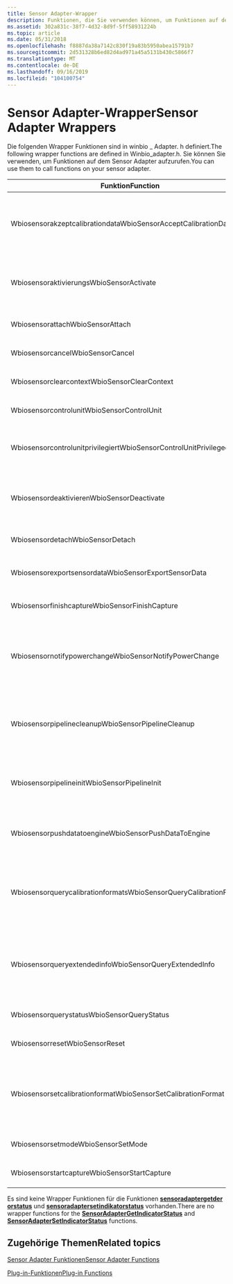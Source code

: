 ```yaml
---
title: Sensor Adapter-Wrapper
description: Funktionen, die Sie verwenden können, um Funktionen auf dem Sensor Adapter aufzurufen. Diese Funktionen sind in winbio \_ Adapter. h definiert.
ms.assetid: 302a831c-38f7-4d32-8d9f-5ff58931224b
ms.topic: article
ms.date: 05/31/2018
ms.openlocfilehash: f8887da38a7142c830f19a83b5950abea15791b7
ms.sourcegitcommit: 2d531328b6ed82d4ad971a45a5131b430c5866f7
ms.translationtype: MT
ms.contentlocale: de-DE
ms.lasthandoff: 09/16/2019
ms.locfileid: "104100754"
---
```

# <a name="sensor-adapter-wrappers"></a><span data-ttu-id="2364a-104">Sensor Adapter-Wrapper</span><span class="sxs-lookup"><span data-stu-id="2364a-104">Sensor Adapter Wrappers</span></span>

<span data-ttu-id="2364a-105">Die folgenden Wrapper Funktionen sind in winbio \_ Adapter. h definiert.</span><span class="sxs-lookup"><span data-stu-id="2364a-105">The following wrapper functions are defined in Winbio\_adapter.h.</span></span> <span data-ttu-id="2364a-106">Sie können Sie verwenden, um Funktionen auf dem Sensor Adapter aufzurufen.</span><span class="sxs-lookup"><span data-stu-id="2364a-106">You can use them to call functions on your sensor adapter.</span></span>



| <span data-ttu-id="2364a-107">Funktion</span><span class="sxs-lookup"><span data-stu-id="2364a-107">Function</span></span>                                     | <span data-ttu-id="2364a-108">BESCHREIBUNG</span><span class="sxs-lookup"><span data-stu-id="2364a-108">Description</span></span>                                                                                                                                                                               |
|----------------------------------------------|-------------------------------------------------------------------------------------------------------------------------------------------------------------------------------------------|
| <span data-ttu-id="2364a-109">Wbiosensorakzeptcalibrationdata</span><span class="sxs-lookup"><span data-stu-id="2364a-109">WbioSensorAcceptCalibrationData</span></span><br/>   | <span data-ttu-id="2364a-110">Ruft die [**sensoradapteraccept tcalibrationdata**](/windows/desktop/api/Winbio_adapter/nc-winbio_adapter-pibio_sensor_accept_calibration_data_fn) -Funktion auf.</span><span class="sxs-lookup"><span data-stu-id="2364a-110">Calls the [**SensorAdapterAcceptCalibrationData**](/windows/desktop/api/Winbio_adapter/nc-winbio_adapter-pibio_sensor_accept_calibration_data_fn) function.</span></span><br/> <span data-ttu-id="2364a-111">Diese Wrapper Funktion wird ab Windows 10 unterstützt.</span><span class="sxs-lookup"><span data-stu-id="2364a-111">This wrapper function is supported starting in Windows 10.</span></span><br/>     |
| <span data-ttu-id="2364a-112">Wbiosensoraktivierungs</span><span class="sxs-lookup"><span data-stu-id="2364a-112">WbioSensorActivate</span></span><br/>                | <span data-ttu-id="2364a-113">Ruft die [**sensoradapteraktivierungs**](/windows/desktop/api/Winbio_adapter/nc-winbio_adapter-pibio_sensor_activate_fn) -Funktion auf.</span><span class="sxs-lookup"><span data-stu-id="2364a-113">Calls the [**SensorAdapterActivate**](/windows/desktop/api/Winbio_adapter/nc-winbio_adapter-pibio_sensor_activate_fn) function.</span></span><br/> <span data-ttu-id="2364a-114">Diese Wrapper Funktion wird ab Windows 10 unterstützt.</span><span class="sxs-lookup"><span data-stu-id="2364a-114">This wrapper function is supported starting in Windows 10.</span></span><br/>                               |
| <span data-ttu-id="2364a-115">Wbiosensorattach</span><span class="sxs-lookup"><span data-stu-id="2364a-115">WbioSensorAttach</span></span><br/>                  | <span data-ttu-id="2364a-116">Ruft die [**sensoradapterattach**](/windows/desktop/api/Winbio_adapter/nc-winbio_adapter-pibio_sensor_attach_fn) -Funktion auf.</span><span class="sxs-lookup"><span data-stu-id="2364a-116">Calls the [**SensorAdapterAttach**](/windows/desktop/api/Winbio_adapter/nc-winbio_adapter-pibio_sensor_attach_fn) function.</span></span><br/>                                                                                                         |
| <span data-ttu-id="2364a-117">Wbiosensorcancel</span><span class="sxs-lookup"><span data-stu-id="2364a-117">WbioSensorCancel</span></span><br/>                  | <span data-ttu-id="2364a-118">Ruft die [**sensoradaptercancel**](/windows/desktop/api/Winbio_adapter/nc-winbio_adapter-pibio_sensor_cancel_fn) -Funktion auf.</span><span class="sxs-lookup"><span data-stu-id="2364a-118">Calls the [**SensorAdapterCancel**](/windows/desktop/api/Winbio_adapter/nc-winbio_adapter-pibio_sensor_cancel_fn) function.</span></span><br/>                                                                                                         |
| <span data-ttu-id="2364a-119">Wbiosensorclearcontext</span><span class="sxs-lookup"><span data-stu-id="2364a-119">WbioSensorClearContext</span></span><br/>            | <span data-ttu-id="2364a-120">Ruft die [**sensoradapterclearcontext**](/windows/desktop/api/Winbio_adapter/nc-winbio_adapter-pibio_sensor_clear_context_fn) -Funktion auf.</span><span class="sxs-lookup"><span data-stu-id="2364a-120">Calls the [**SensorAdapterClearContext**](/windows/desktop/api/Winbio_adapter/nc-winbio_adapter-pibio_sensor_clear_context_fn) function.</span></span><br/>                                                                                             |
| <span data-ttu-id="2364a-121">Wbiosensorcontrolunit</span><span class="sxs-lookup"><span data-stu-id="2364a-121">WbioSensorControlUnit</span></span><br/>             | <span data-ttu-id="2364a-122">Ruft die [**sensoradaptercontrolunit**](/windows/desktop/api/Winbio_adapter/nc-winbio_adapter-pibio_sensor_control_unit_fn) -Funktion auf.</span><span class="sxs-lookup"><span data-stu-id="2364a-122">Calls the [**SensorAdapterControlUnit**](/windows/desktop/api/Winbio_adapter/nc-winbio_adapter-pibio_sensor_control_unit_fn) function.</span></span><br/>                                                                                               |
| <span data-ttu-id="2364a-123">Wbiosensorcontrolunitprivilegiert</span><span class="sxs-lookup"><span data-stu-id="2364a-123">WbioSensorControlUnitPrivileged</span></span><br/>   | <span data-ttu-id="2364a-124">Ruft die [**sensoradaptercontrolunitprivilegierte**](/windows/desktop/api/Winbio_adapter/nc-winbio_adapter-pibio_sensor_control_unit_privileged_fn) -Funktion auf.</span><span class="sxs-lookup"><span data-stu-id="2364a-124">Calls the [**SensorAdapterControlUnitPrivileged**](/windows/desktop/api/Winbio_adapter/nc-winbio_adapter-pibio_sensor_control_unit_privileged_fn) function.</span></span><br/>                                                                           |
| <span data-ttu-id="2364a-125">Wbiosensordeaktivieren</span><span class="sxs-lookup"><span data-stu-id="2364a-125">WbioSensorDeactivate</span></span><br/>              | <span data-ttu-id="2364a-126">Ruft die [**sensoradapterdeaktiviert**](/windows/desktop/api/Winbio_adapter/nc-winbio_adapter-pibio_sensor_deactivate_fn) -Funktion auf.</span><span class="sxs-lookup"><span data-stu-id="2364a-126">Calls the [**SensorAdapterDeactivate**](/windows/desktop/api/Winbio_adapter/nc-winbio_adapter-pibio_sensor_deactivate_fn) function.</span></span><br/> <span data-ttu-id="2364a-127">Diese Wrapper Funktion wird ab Windows 10 unterstützt.</span><span class="sxs-lookup"><span data-stu-id="2364a-127">This wrapper function is supported starting in Windows 10.</span></span><br/>                           |
| <span data-ttu-id="2364a-128">Wbiosensordetach</span><span class="sxs-lookup"><span data-stu-id="2364a-128">WbioSensorDetach</span></span><br/>                  | <span data-ttu-id="2364a-129">Ruft die [**sensoradapterdetach**](/windows/desktop/api/Winbio_adapter/nc-winbio_adapter-pibio_sensor_detach_fn) -Funktion auf.</span><span class="sxs-lookup"><span data-stu-id="2364a-129">Calls the [**SensorAdapterDetach**](/windows/desktop/api/Winbio_adapter/nc-winbio_adapter-pibio_sensor_detach_fn) function.</span></span><br/>                                                                                                         |
| <span data-ttu-id="2364a-130">Wbiosensorexportsensordata</span><span class="sxs-lookup"><span data-stu-id="2364a-130">WbioSensorExportSensorData</span></span><br/>        | <span data-ttu-id="2364a-131">Ruft die [**sensoradapterexportsensordata**](/windows/desktop/api/Winbio_adapter/nc-winbio_adapter-pibio_sensor_export_sensor_data_fn) -Funktion auf.</span><span class="sxs-lookup"><span data-stu-id="2364a-131">Calls the [**SensorAdapterExportSensorData**](/windows/desktop/api/Winbio_adapter/nc-winbio_adapter-pibio_sensor_export_sensor_data_fn) function.</span></span><br/>                                                                                     |
| <span data-ttu-id="2364a-132">Wbiosensorfinishcapture</span><span class="sxs-lookup"><span data-stu-id="2364a-132">WbioSensorFinishCapture</span></span><br/>           | <span data-ttu-id="2364a-133">Ruft die [**sensoradapterfinishcapture**](/windows/desktop/api/Winbio_adapter/nc-winbio_adapter-pibio_sensor_finish_capture_fn) -Funktion auf.</span><span class="sxs-lookup"><span data-stu-id="2364a-133">Calls the [**SensorAdapterFinishCapture**](/windows/desktop/api/Winbio_adapter/nc-winbio_adapter-pibio_sensor_finish_capture_fn) function.</span></span><br/>                                                                                           |
| <span data-ttu-id="2364a-134">Wbiosensornotifypowerchange</span><span class="sxs-lookup"><span data-stu-id="2364a-134">WbioSensorNotifyPowerChange</span></span><br/>       | <span data-ttu-id="2364a-135">Ruft die [**sensoradapternotifypowerchange**](/windows/desktop/api/Winbio_adapter/nc-winbio_adapter-pibio_sensor_notify_power_change_fn) -Funktion auf.</span><span class="sxs-lookup"><span data-stu-id="2364a-135">Calls the [**SensorAdapterNotifyPowerChange**](/windows/desktop/api/Winbio_adapter/nc-winbio_adapter-pibio_sensor_notify_power_change_fn) function.</span></span><br/> <span data-ttu-id="2364a-136">Diese Wrapper Funktion wird ab Windows 8 unterstützt.</span><span class="sxs-lookup"><span data-stu-id="2364a-136">This wrapper function is supported starting in Windows 8.</span></span><br/>              |
| <span data-ttu-id="2364a-137">Wbiosensorpipelinecleanup</span><span class="sxs-lookup"><span data-stu-id="2364a-137">WbioSensorPipelineCleanup</span></span><br/>         | <span data-ttu-id="2364a-138">Ruft die [**sensoradapterpipelinecleanup**](/windows/desktop/api/Winbio_adapter/nc-winbio_adapter-pibio_sensor_pipeline_cleanup_fn) -Funktion auf.</span><span class="sxs-lookup"><span data-stu-id="2364a-138">Calls the [**SensorAdapterPipelineCleanup**](/windows/desktop/api/Winbio_adapter/nc-winbio_adapter-pibio_sensor_pipeline_cleanup_fn) function.</span></span><br/> <span data-ttu-id="2364a-139">Diese Wrapper Funktion wird ab Windows 10 unterstützt.</span><span class="sxs-lookup"><span data-stu-id="2364a-139">This wrapper function is supported starting in Windows 10.</span></span><br/>                 |
| <span data-ttu-id="2364a-140">Wbiosensorpipelineinit</span><span class="sxs-lookup"><span data-stu-id="2364a-140">WbioSensorPipelineInit</span></span><br/>            | <span data-ttu-id="2364a-141">Ruft die [**sensoradapterpipelineinit**](/windows/desktop/api/Winbio_adapter/nc-winbio_adapter-pibio_sensor_pipeline_init_fn) -Funktion auf.</span><span class="sxs-lookup"><span data-stu-id="2364a-141">Calls the [**SensorAdapterPipelineInit**](/windows/desktop/api/Winbio_adapter/nc-winbio_adapter-pibio_sensor_pipeline_init_fn) function.</span></span><br/> <span data-ttu-id="2364a-142">Diese Wrapper Funktion wird ab Windows 10 unterstützt.</span><span class="sxs-lookup"><span data-stu-id="2364a-142">This wrapper function is supported starting in Windows 10.</span></span><br/>                       |
| <span data-ttu-id="2364a-143">Wbiosensorpushdatatoengine</span><span class="sxs-lookup"><span data-stu-id="2364a-143">WbioSensorPushDataToEngine</span></span><br/>        | <span data-ttu-id="2364a-144">Ruft die [**sensoradapterpushdatatoengine**](/windows/desktop/api/Winbio_adapter/nc-winbio_adapter-pibio_sensor_push_data_to_engine_fn) -Funktion auf.</span><span class="sxs-lookup"><span data-stu-id="2364a-144">Calls the [**SensorAdapterPushDataToEngine**](/windows/desktop/api/Winbio_adapter/nc-winbio_adapter-pibio_sensor_push_data_to_engine_fn) function.</span></span><br/>                                                                                     |
| <span data-ttu-id="2364a-145">Wbiosensorquerycalibrationformats</span><span class="sxs-lookup"><span data-stu-id="2364a-145">WbioSensorQueryCalibrationFormats</span></span><br/> | <span data-ttu-id="2364a-146">Ruft die [**sensoradapterquerycalibrationformats**](/windows/desktop/api/Winbio_adapter/nc-winbio_adapter-pibio_sensor_query_calibration_formats_fn) -Funktion auf.</span><span class="sxs-lookup"><span data-stu-id="2364a-146">Calls the [**SensorAdapterQueryCalibrationFormats**](/windows/desktop/api/Winbio_adapter/nc-winbio_adapter-pibio_sensor_query_calibration_formats_fn) function.</span></span><br/> <span data-ttu-id="2364a-147">Diese Wrapper Funktion wird ab Windows 10 unterstützt.</span><span class="sxs-lookup"><span data-stu-id="2364a-147">This wrapper function is supported starting in Windows 10.</span></span><br/> |
| <span data-ttu-id="2364a-148">Wbiosensorqueryextendedinfo</span><span class="sxs-lookup"><span data-stu-id="2364a-148">WbioSensorQueryExtendedInfo</span></span><br/>       | <span data-ttu-id="2364a-149">Ruft die [**sensoradapterqueryextendedinfo**](/windows/desktop/api/Winbio_adapter/nc-winbio_adapter-pibio_sensor_query_extended_info_fn) -Funktion auf.</span><span class="sxs-lookup"><span data-stu-id="2364a-149">Calls the [**SensorAdapterQueryExtendedInfo**](/windows/desktop/api/Winbio_adapter/nc-winbio_adapter-pibio_sensor_query_extended_info_fn) function.</span></span><br/> <span data-ttu-id="2364a-150">Diese Wrapper Funktion wird ab Windows 10 unterstützt.</span><span class="sxs-lookup"><span data-stu-id="2364a-150">This wrapper function is supported starting in Windows 10.</span></span><br/>             |
| <span data-ttu-id="2364a-151">Wbiosensorquerystatus</span><span class="sxs-lookup"><span data-stu-id="2364a-151">WbioSensorQueryStatus</span></span><br/>             | <span data-ttu-id="2364a-152">Ruft die [**sensoradapterquerystatus**](/windows/desktop/api/Winbio_adapter/nc-winbio_adapter-pibio_sensor_query_status_fn) -Funktion auf.</span><span class="sxs-lookup"><span data-stu-id="2364a-152">Calls the [**SensorAdapterQueryStatus**](/windows/desktop/api/Winbio_adapter/nc-winbio_adapter-pibio_sensor_query_status_fn) function.</span></span><br/>                                                                                               |
| <span data-ttu-id="2364a-153">Wbiosensorreset</span><span class="sxs-lookup"><span data-stu-id="2364a-153">WbioSensorReset</span></span><br/>                   | <span data-ttu-id="2364a-154">Ruft die [**sensoradapterreset**](/windows/desktop/api/Winbio_adapter/nc-winbio_adapter-pibio_sensor_reset_fn) -Funktion auf.</span><span class="sxs-lookup"><span data-stu-id="2364a-154">Calls the [**SensorAdapterReset**](/windows/desktop/api/Winbio_adapter/nc-winbio_adapter-pibio_sensor_reset_fn) function.</span></span><br/>                                                                                                           |
| <span data-ttu-id="2364a-155">Wbiosensorsetcalibrationformat</span><span class="sxs-lookup"><span data-stu-id="2364a-155">WbioSensorSetCalibrationFormat</span></span><br/>    | <span data-ttu-id="2364a-156">Ruft die [**sensoradaptersetcalibrationformat**](/windows/desktop/api/Winbio_adapter/nc-winbio_adapter-pibio_sensor_set_calibration_format_fn) -Funktion auf.</span><span class="sxs-lookup"><span data-stu-id="2364a-156">Calls the [**SensorAdapterSetCalibrationFormat**](/windows/desktop/api/Winbio_adapter/nc-winbio_adapter-pibio_sensor_set_calibration_format_fn) function.</span></span><br/> <span data-ttu-id="2364a-157">Diese Wrapper Funktion wird ab Windows 10 unterstützt.</span><span class="sxs-lookup"><span data-stu-id="2364a-157">This wrapper function is supported starting in Windows 10.</span></span><br/>       |
| <span data-ttu-id="2364a-158">Wbiosensorsetmode</span><span class="sxs-lookup"><span data-stu-id="2364a-158">WbioSensorSetMode</span></span><br/>                 | <span data-ttu-id="2364a-159">Ruft die [**sensoradaptersetmode**](/windows/desktop/api/Winbio_adapter/nc-winbio_adapter-pibio_sensor_set_mode_fn) -Funktion auf.</span><span class="sxs-lookup"><span data-stu-id="2364a-159">Calls the [**SensorAdapterSetMode**](/windows/desktop/api/Winbio_adapter/nc-winbio_adapter-pibio_sensor_set_mode_fn) function.</span></span><br/>                                                                                                       |
| <span data-ttu-id="2364a-160">Wbiosensorstartcapture</span><span class="sxs-lookup"><span data-stu-id="2364a-160">WbioSensorStartCapture</span></span><br/>            | <span data-ttu-id="2364a-161">Ruft die [**sensoradapterstartcapture**](/windows/desktop/api/Winbio_adapter/nc-winbio_adapter-pibio_sensor_start_capture_fn) -Funktion auf.</span><span class="sxs-lookup"><span data-stu-id="2364a-161">Calls the [**SensorAdapterStartCapture**](/windows/desktop/api/Winbio_adapter/nc-winbio_adapter-pibio_sensor_start_capture_fn) function.</span></span><br/>                                                                                             |



 

<span data-ttu-id="2364a-162">Es sind keine Wrapper Funktionen für die Funktionen [**sensoradaptergetder orstatus**](/windows/desktop/api/Winbio_adapter/nc-winbio_adapter-pibio_sensor_get_indicator_status_fn) und [**sensoradaptersetindikatorstatus**](/windows/desktop/api/Winbio_adapter/nc-winbio_adapter-pibio_sensor_set_indicator_status_fn) vorhanden.</span><span class="sxs-lookup"><span data-stu-id="2364a-162">There are no wrapper functions for the [**SensorAdapterGetIndicatorStatus**](/windows/desktop/api/Winbio_adapter/nc-winbio_adapter-pibio_sensor_get_indicator_status_fn) and [**SensorAdapterSetIndicatorStatus**](/windows/desktop/api/Winbio_adapter/nc-winbio_adapter-pibio_sensor_set_indicator_status_fn) functions.</span></span>

## <a name="related-topics"></a><span data-ttu-id="2364a-163">Zugehörige Themen</span><span class="sxs-lookup"><span data-stu-id="2364a-163">Related topics</span></span>

<dl> <dt>

[<span data-ttu-id="2364a-164">Sensor Adapter Funktionen</span><span class="sxs-lookup"><span data-stu-id="2364a-164">Sensor Adapter Functions</span></span>](sensor-adapter-functions.md)
</dt> <dt>

[<span data-ttu-id="2364a-165">Plug-in-Funktionen</span><span class="sxs-lookup"><span data-stu-id="2364a-165">Plug-in Functions</span></span>](plug-in-functions.md)
</dt> </dl>

 

 





